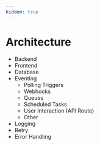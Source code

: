 ```yaml
---
hidden: true
---
```


# Architecture

* Backend
* Frontend
* Database
* Eventing
  * Polling Triggers
  * Webhooks
  * Queues
  * Scheduled Tasks
  * User Interaction (API Route)
  * Other
* Logging
* Retry
* Error Handling
